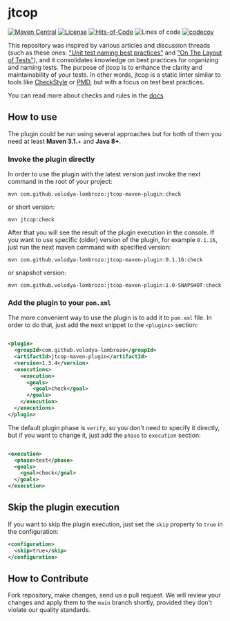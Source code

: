 # jtcop

[![Maven Central](https://maven-badges.herokuapp.com/maven-central/com.github.volodya-lombrozo/jtcop-maven-plugin/badge.svg)](https://maven-badges.herokuapp.com/maven-central/com.github.volodya-lombrozo/jtcop-maven-plugin)
[![License](https://img.shields.io/badge/license-MIT-green.svg)](https://github.com/volodya-lombrozo/jtcop/blob/main/LICENSE.txt)
[![Hits-of-Code](https://hitsofcode.com/github/volodya-lombrozo/jtcop?branch=main&label=Hits-of-Code)](https://hitsofcode.com/github/volodya-lombrozo/jtcop/view?branch=main&label=Hits-of-Code)
![Lines of code](https://img.shields.io/tokei/lines/github/volodya-lombrozo/jtcop?branch=main&label=Lines-of-Code)
[![codecov](https://codecov.io/gh/volodya-lombrozo/jtcop/branch/main/graph/badge.svg)](https://codecov.io/gh/volodya-lombrozo/jtcop)

This repository was inspired by various articles and discussion threads (such as
these
ones: ["Unit test naming best practices"](https://stackoverflow.com/questions/155436/unit-test-naming-best-practices)
and ["On The Layout of Tests"](https://www.yegor256.com/2023/01/19/layout-of-tests.html)),
and it consolidates knowledge on
best practices for organizing and naming tests. The purpose of jtcop is to
enhance the clarity and maintainability of your tests. In other words, jtcop is
a static linter similar to tools
like [CheckStyle](https://checkstyle.sourceforge.io)
or [PMD](https://pmd.github.io), but with a focus on test best practices.

You can read more about checks and rules in the [docs](docs/README.md).

## How to use

The plugin could be run using several approaches but for both of them you need
at least **Maven 3.1.**+ and **Java 8+**.

### Invoke the plugin directly

In order to use the plugin with the latest version just invoke the next command
in the root of your project:

```shell
mvn com.github.volodya-lombrozo:jtcop-maven-plugin:check
```

or short version:

```shell
mvn jtcop:check
```

After that you will see the result of the plugin execution in the console. If
you want to use specific (older) version of the plugin, for example `0.1.16`,
just run the next maven command with specified version:

```shell
mvn com.github.volodya-lombrozo:jtcop-maven-plugin:0.1.16:check
```

or snapshot version:

```shell
mvn com.github.volodya-lombrozo:jtcop-maven-plugin:1.0-SNAPSHOT:check
```

### Add the plugin to your `pom.xml`

The more convenient way to use the plugin is to add it to `pom.xml` file.
In order to do that, just add the next snippet to the `<plugins>` section:

```xml

<plugin>
  <groupId>com.github.volodya-lombrozo</groupId>
  <artifactId>jtcop-maven-plugin</artifactId>
  <version>1.3.4</version>
  <executions>
    <execution>
      <goals>
        <goal>check</goal>
      </goals>
    </execution>
  </executions>
</plugin>
```

The default plugin phase is `verify`, so you don't need to specify it directly,
but if you want to change it, just add the `phase` to `execution` section:

```xml

<execution>
  <phase>test</phase>
  <goals>
    <goal>check</goal>
  </goals>
</execution>
```

## Skip the plugin execution

If you want to skip the plugin execution, just set the `skip` property to `true`
in the configuration:

```xml
<configuration>
  <skip>true</skip>
</configuration>
```

## How to Contribute

Fork repository, make changes, send us a pull request. We will review your
changes and apply them to the `main` branch shortly, provided they don't violate
our quality standards. 